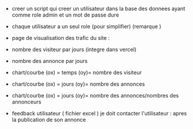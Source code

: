 - creer un script qui creer un utilisateur dans la base des donnees ayant comme role admin et un mot de passe dure
- chaque utilisateur a un seul role (pour simplifier) (remarque )
- page de visualisation des trafic du site :
 - nombre des visiteur par jours (integre dans vercel) 
 - nombre des annonce par jours
 - chart/courbe (ox) = temps (oy)= nombre des visiteur
 - chart/courbe (ox) = jours (oy)= nombre des annonces
 - chart/courbe (ox) = jours (oy)= nombre des annonces/nombres des annonceurs

- feedback utilisateur ( fichier excel )
je doit contacter l'utilisateur :
apres la publication de son annonce 
